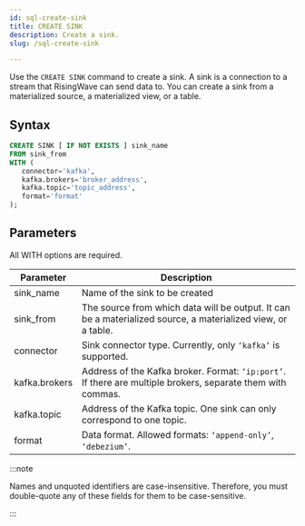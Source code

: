 ```yaml
---
id: sql-create-sink
title: CREATE SINK
description: Create a sink.
slug: /sql-create-sink

---
```


Use the `CREATE SINK` command to create a sink. A sink is a connection to a stream that RisingWave can send data to. You can create a sink from a materialized source, a materialized view, or a table.


## Syntax

```sql
CREATE SINK [ IF NOT EXISTS ] sink_name 
FROM sink_from
WITH (
   connector='kafka',
   kafka.brokers='broker_address',
   kafka.topic='topic_address',
   format='format'
);
```

## Parameters

All WITH options are required.

|Parameter | Description|
|---|---|
|sink_name| Name of the sink to be created|
|sink_from| The source from which data will be output. It can be a materialized source, a materialized view, or a table.|
|connector| Sink connector type. Currently, only `‘kafka’` is supported.|
|kafka.brokers|Address of the Kafka broker. Format: `‘ip:port’`. If there are multiple brokers, separate them with commas. |
|kafka.topic|Address of the Kafka topic. One sink can only correspond to one topic.|
|format	| Data format. Allowed formats: `‘append-only’`, `‘debezium’`.|



:::note

Names and unquoted identifiers are case-insensitive. Therefore, you must double-quote any of these fields for them to be case-sensitive.

:::